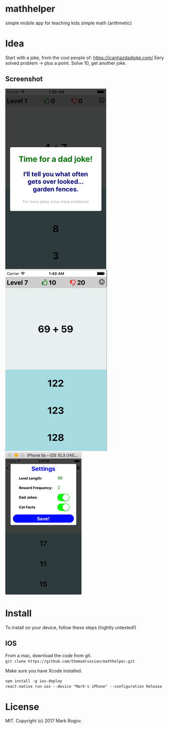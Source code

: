 # mathhelper
simple mobile app for teaching kids simple math (arithmetic)

# Idea
Start with a joke, from the cool people of: https://icanhazdadjoke.com/
Eery solved problem -> plus a point. Solve 10, get another joke.

## Screenshot
![](./ScreenShot.png) ![](./ScreenShot2.png) ![](./ScreenShot3.png)

# Install
To install on your device, follow these steps (hightly untested!)

## IOS
From a mac, download the code from git.  
`git clone https://github.com/themadrussian/mathhelper.git`  
  
Make sure you have Xcode installed.  
  
`npm install -g ios-deploy`  
`react-native run-ios --device "Mark's iPhone" --configuration Release`  

# License
MIT. Copyright (c) 2017 Mark Rogov.
